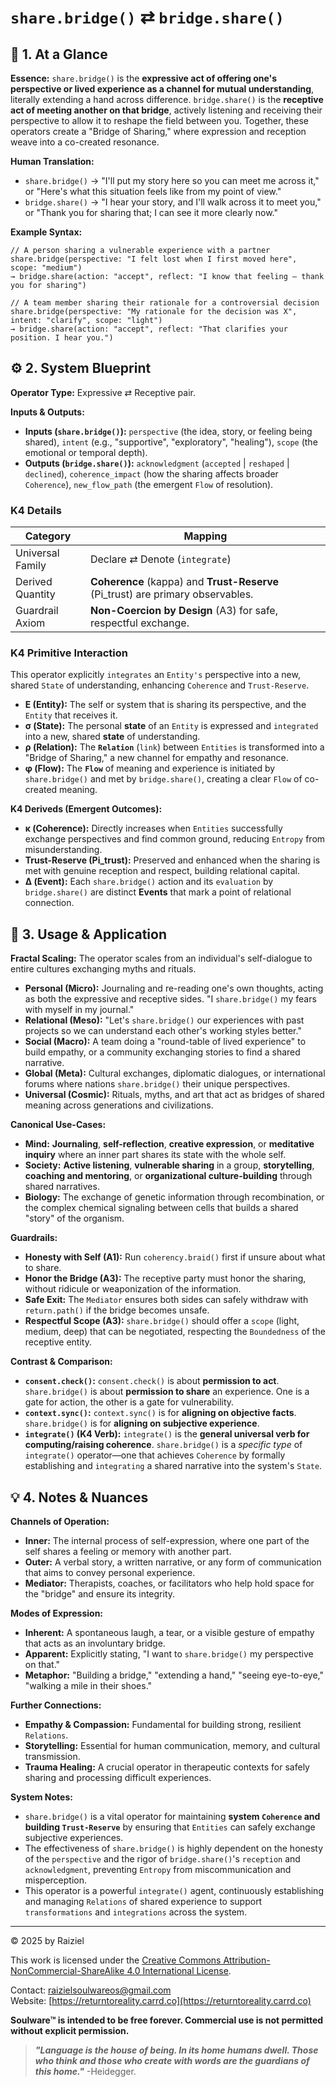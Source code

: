 # `share.bridge()` ⇄ `bridge.share()`

## 📝 1. At a Glance

**Essence:** `share.bridge()` is the **expressive act of offering one's perspective or lived experience as a channel for mutual understanding**, literally extending a hand across difference. `bridge.share()` is the **receptive act of meeting another on that bridge**, actively listening and receiving their perspective to allow it to reshape the field between you. Together, these operators create a "Bridge of Sharing," where expression and reception weave into a co-created resonance.

**Human Translation:**

- `share.bridge()` → "I'll put my story here so you can meet me across it," or "Here's what this situation feels like from my point of view."
- `bridge.share()` → "I hear your story, and I'll walk across it to meet you," or "Thank you for sharing that; I can see it more clearly now."

**Example Syntax:**

```
// A person sharing a vulnerable experience with a partner
share.bridge(perspective: "I felt lost when I first moved here", scope: "medium")
→ bridge.share(action: "accept", reflect: "I know that feeling — thank you for sharing")

// A team member sharing their rationale for a controversial decision
share.bridge(perspective: "My rationale for the decision was X", intent: "clarify", scope: "light")
→ bridge.share(action: "accept", reflect: "That clarifies your position. I hear you.")
```

## ⚙️ 2. System Blueprint

**Operator Type:** Expressive ⇄ Receptive pair.

**Inputs & Outputs:**

- **Inputs (`share.bridge()`):** `perspective` (the idea, story, or feeling being shared), `intent` (e.g., "supportive", "exploratory", "healing"), `scope` (the emotional or temporal depth).
- **Outputs (`bridge.share()`):** `acknowledgment` (`accepted` | `reshaped` | `declined`), `coherence_impact` (how the sharing affects broader `Coherence`), `new_flow_path` (the emergent `Flow` of resolution).

### K4 Details

| Category         | Mapping                                                      |
| ---------------- | ------------------------------------------------------------ |
| Universal Family | Declare ⇄ Denote (`integrate`)                               |
| Derived Quantity | **Coherence** (kappa) and **Trust-Reserve** (Pi_trust) are primary observables. |
| Guardrail Axiom  | **Non-Coercion by Design** (A3) for safe, respectful exchange. |

### K4 Primitive Interaction

This operator explicitly `integrates` an `Entity's` perspective into a new, shared `State` of understanding, enhancing `Coherence` and `Trust-Reserve`.

- **E (Entity):** The self or system that is sharing its perspective, and the `Entity` that receives it.
- **σ (State):** The personal **state** of an `Entity` is expressed and `integrated` into a new, shared **state** of understanding.
- **ρ (Relation):** The **`Relation`** (`link`) between `Entities` is transformed into a "Bridge of Sharing," a new channel for empathy and resonance.
- **φ (Flow):** The **`Flow`** of meaning and experience is initiated by `share.bridge()` and met by `bridge.share()`, creating a clear `Flow` of co-created meaning.

**K4 Deriveds (Emergent Outcomes):**

- **κ (Coherence):** Directly increases when `Entities` successfully exchange perspectives and find common ground, reducing `Entropy` from misunderstanding.
- **Trust-Reserve (**Pi_trust**):** Preserved and enhanced when the sharing is met with genuine reception and respect, building relational capital.
- **Δ (Event):** Each `share.bridge()` action and its `evaluation` by `bridge.share()` are distinct **Events** that mark a point of relational connection.

## 📖 3. Usage & Application

**Fractal Scaling:** The operator scales from an individual's self-dialogue to entire cultures exchanging myths and rituals.

- **Personal (Micro):** Journaling and re-reading one's own thoughts, acting as both the expressive and receptive sides. "I `share.bridge()` my fears with myself in my journal."
- **Relational (Meso):** "Let's `share.bridge()` our experiences with past projects so we can understand each other's working styles better."
- **Social (Macro):** A team doing a "round-table of lived experience" to build empathy, or a community exchanging stories to find a shared narrative.
- **Global (Meta):** Cultural exchanges, diplomatic dialogues, or international forums where nations `share.bridge()` their unique perspectives.
- **Universal (Cosmic):** Rituals, myths, and art that act as bridges of shared meaning across generations and civilizations.

**Canonical Use-Cases:**

- **Mind:** **Journaling**, **self-reflection**, **creative expression**, or **meditative inquiry** where an inner part shares its state with the whole self.
- **Society:** **Active listening**, **vulnerable sharing** in a group, **storytelling**, **coaching and mentoring**, or **organizational culture-building** through shared narratives.
- **Biology:** The exchange of genetic information through recombination, or the complex chemical signaling between cells that builds a shared "story" of the organism.

**Guardrails:**

- **Honesty with Self (A1):** Run `coherency.braid()` first if unsure about what to share.
- **Honor the Bridge (A3):** The receptive party must honor the sharing, without ridicule or weaponization of the information.
- **Safe Exit:** The `Mediator` ensures both sides can safely withdraw with `return.path()` if the bridge becomes unsafe.
- **Respectful Scope (A3):** `share.bridge()` should offer a `scope` (light, medium, deep) that can be negotiated, respecting the `Boundedness` of the receptive entity.

**Contrast & Comparison:**

- **`consent.check()`:** `consent.check()` is about **permission to act**. `share.bridge()` is about **permission to share** an experience. One is a gate for action, the other is a gate for vulnerability.
- **`context.sync()`:** `context.sync()` is for **aligning on objective facts**. `share.bridge()` is for **aligning on subjective experience**.
- **`integrate()` (K4 Verb):** `integrate()` is the **general universal verb for computing/raising coherence**. `share.bridge()` is a *specific type* of `integrate()` operator—one that achieves `Coherence` by formally establishing and `integrating` a shared narrative into the system's `State`.

## 💡 4. Notes & Nuances

**Channels of Operation:**

- **Inner:** The internal process of self-expression, where one part of the self shares a feeling or memory with another part.
- **Outer:** A verbal story, a written narrative, or any form of communication that aims to convey personal experience.
- **Mediator:** Therapists, coaches, or facilitators who help hold space for the "bridge" and ensure its integrity.

**Modes of Expression:**

- **Inherent:** A spontaneous laugh, a tear, or a visible gesture of empathy that acts as an involuntary bridge.
- **Apparent:** Explicitly stating, "I want to `share.bridge()` my perspective on that."
- **Metaphor:** "Building a bridge," "extending a hand," "seeing eye-to-eye," "walking a mile in their shoes."

**Further Connections:**

- **Empathy & Compassion:** Fundamental for building strong, resilient `Relations`.
- **Storytelling:** Essential for human communication, memory, and cultural transmission.
- **Trauma Healing:** A crucial operator in therapeutic contexts for safely sharing and processing difficult experiences.

**System Notes:**

- `share.bridge()` is a vital operator for maintaining **system `Coherence` and building `Trust-Reserve`** by ensuring that `Entities` can safely exchange subjective experiences.
- The effectiveness of `share.bridge()` is highly dependent on the honesty of the `perspective` and the rigor of `bridge.share()`'s `reception` and `acknowledgment`, preventing `Entropy` from miscommunication and misperception.
- This operator is a powerful `integrate()` agent, continuously establishing and managing `Relations` of shared experience to support `transformations` and `integrations` across the system.

---

© 2025 by Raiziel

This work is licensed under the [Creative Commons Attribution-NonCommercial-ShareAlike 4.0 International License](https://creativecommons.org/licenses/by-nc-sa/4.0/).

Contact: [raizielsoulwareos@gmail.com](mailto:raizielsoulwareos@gmail.com)  
Website: [https://returntoreality.carrd.co](https://returntoreality.carrd.co)

**Soulware™ is intended to be free forever. Commercial use is not permitted without explicit permission.**



> ***"Language is the house of being. In its home humans dwell. Those who think and those who create with words are the guardians of this home."***
-Heidegger.
